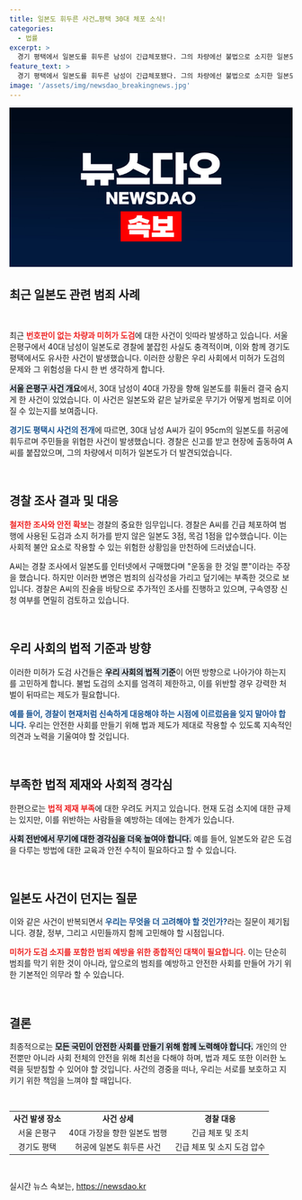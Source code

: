 ```yaml
---
title: 일본도 휘두른 사건…평택 30대 체포 소식!
categories:
  - 법률
excerpt: >
  경기 평택에서 일본도를 휘두른 남성이 긴급체포됐다. 그의 차량에선 불법으로 소지한 일본도 3점과 목검이 추가 발견됐다. 운동용이라는 주장에도 불구, 경찰은 구속영장 신청을 검토 중이다. 이 사건의 전말이 궁금하다면 클릭해주세요!
feature_text: >
  경기 평택에서 일본도를 휘두른 남성이 긴급체포됐다. 그의 차량에선 불법으로 소지한 일본도 3점과 목검이 추가 발견됐다. 운동용이라는 주장에도 불구, 경찰은 구속영장 신청을 검토 중이다. 이 사건의 전말이 궁금하다면 클릭해주세요!
image: '/assets/img/newsdao_breakingnews.jpg'
---
```


<p><img src="/assets/img/newsdao_breakingnews.jpg" alt="flaretime 속보" /></p>

<h2 data-ke-size="size26">최근 일본도 관련 범죄 사례</h2>

<p data-ke-size="size16">&nbsp;</p>

<p>최근 <b><span style="color: #ee2323;">번호판이 없는 차량과 미허가 도검</span></b>에 대한 사건이 잇따라 발생하고 있습니다. 서울 은평구에서 40대 남성이 일본도로 경찰에 붙잡힌 사실도 충격적이며, 이와 함께 경기도 평택에서도 유사한 사건이 발생했습니다. 이러한 상황은 우리 사회에서 미허가 도검의 문제와 그 위험성을 다시 한 번 생각하게 합니다. </p>

<p><b><span style="background-color: #21538527;">서울 은평구 사건 개요</span></b>에서, 30대 남성이 40대 가장을 향해 일본도를 휘둘러 결국 숨지게 한 사건이 있었습니다. 이 사건은 일본도와 같은 날카로운 무기가 어떻게 범죄로 이어질 수 있는지를 보여줍니다. </p>

<p><b><span style="color: #1a5490;">경기도 평택시 사건의 전개</span></b>에 따르면, 30대 남성 A씨가 길이 95cm의 일본도를 허공에 휘두르며 주민들을 위협한 사건이 발생했습니다. 경찰은 신고를 받고 현장에 출동하여 A씨를 붙잡았으며, 그의 차량에서 미허가 일본도가 더 발견되었습니다. </p>

<p data-ke-size="size16">&nbsp;</p>

<h2 data-ke-size="size26">경찰 조사 결과 및 대응</h2>

<p><b><span style="color: #ee2323;">철저한 조사와 안전 확보</span></b>는 경찰의 중요한 임무입니다. 경찰은 A씨를 긴급 체포하여 범행에 사용된 도검과 소지 허가를 받지 않은 일본도 3점, 목검 1점을 압수했습니다. 이는 사회적 불안 요소로 작용할 수 있는 위험한 상황임을 만천하에 드러냈습니다. </p>

<p>A씨는 경찰 조사에서 일본도를 인터넷에서 구매했다며 "운동을 한 것일 뿐"이라는 주장을 했습니다. 하지만 이러한 변명은 범죄의 심각성을 가리고 덮기에는 부족한 것으로 보입니다. 경찰은 A씨의 진술을 바탕으로 추가적인 조사를 진행하고 있으며, 구속영장 신청 여부를 면밀히 검토하고 있습니다.</p>

<p data-ke-size="size16">&nbsp;</p>

<h2 data-ke-size="size26">우리 사회의 법적 기준과 방향</h2>

<p>이러한 미허가 도검 사건들은 <b><span style="background-color: #21538527;">우리 사회의 법적 기준</span></b>이 어떤 방향으로 나아가야 하는지를 고민하게 합니다. 불법 도검의 소지를 엄격히 제한하고, 이를 위반할 경우 강력한 처벌이 뒤따르는 제도가 필요합니다. </p>

<p><b><span style="color: #1a5490;">예를 들어, 경찰이 현재처럼 신속하게 대응해야 하는 시점에 이르렀음을 잊지 말아야 합니다.</span></b> 우리는 안전한 사회를 만들기 위해 법과 제도가 제대로 작용할 수 있도록 지속적인 의견과 노력을 기울여야 할 것입니다.</p>

<p data-ke-size="size16">&nbsp;</p>

<h2 data-ke-size="size26">부족한 법적 제재와 사회적 경각심</h2>

<p>한편으로는 <b><span style="color: #ee2323;">법적 제재 부족</span></b>에 대한 우려도 커지고 있습니다. 현재 도검 소지에 대한 규제는 있지만, 이를 위반하는 사람들을 예방하는 데에는 한계가 있습니다. </p>

<p><b><span style="background-color: #21538527;">사회 전반에서 무기에 대한 경각심을 더욱 높여야 합니다.</span></b> 예를 들어, 일본도와 같은 도검을 다루는 방법에 대한 교육과 안전 수칙이 필요하다고 할 수 있습니다.</p>

<p data-ke-size="size16">&nbsp;</p>

<h2 data-ke-size="size26">일본도 사건이 던지는 질문</h2>

<p>이와 같은 사건이 반복되면서 <b><span style="color: #1a5490;">우리는 무엇을 더 고려해야 할 것인가?</span></b>라는 질문이 제기됩니다. 경찰, 정부, 그리고 시민들까지 함께 고민해야 할 시점입니다. </p>

<p><b><span style="color: #ee2323;">미허가 도검 소지를 포함한 범죄 예방을 위한 종합적인 대책이 필요합니다.</span></b> 이는 단순히 범죄를 막기 위한 것이 아니라, 앞으로의 범죄를 예방하고 안전한 사회를 만들어 가기 위한 기본적인 의무라 할 수 있습니다.</p>

<p data-ke-size="size16">&nbsp;</p>

<h2 data-ke-size="size26">결론</h2>

<p>최종적으로는 <b><span style="background-color: #21538527;">모든 국민이 안전한 사회를 만들기 위해 함께 노력해야 합니다.</span></b> 개인의 안전뿐만 아니라 사회 전체의 안전을 위해 최선을 다해야 하며, 법과 제도 또한 이러한 노력을 뒷받침할 수 있어야 할 것입니다. 사건의 경중을 떠나, 우리는 서로를 보호하고 지키기 위한 책임을 느껴야 할 때입니다.</p>

<p data-ke-size="size16">&nbsp;</p>

<table>
  <tr>
    <td style="text-align: center; height: 17px;"><b>사건 발생 장소</b></td>
    <td style="text-align: center; height: 17px;"><b>사건 상세</b></td>
    <td style="text-align: center; height: 17px;"><b>경찰 대응</b></td>
  </tr>
  <tr>
    <td style="text-align: center; height: 17px;">서울 은평구</td>
    <td style="text-align: center; height: 17px;">40대 가장을 향한 일본도 범행</td>
    <td style="text-align: center; height: 17px;">긴급 체포 및 조치</td>
  </tr>
  <tr>
    <td style="text-align: center; height: 17px;">경기도 평택</td>
    <td style="text-align: center; height: 17px;">허공에 일본도 휘두른 사건</td>
    <td style="text-align: center; height: 17px;">긴급 체포 및 소지 도검 압수</td>
  </tr>
</table>

<p data-ke-size="size16">&nbsp;</p>
실시간 뉴스 속보는, <a href="https://newsdao.kr" rel="dofollow">https://newsdao.kr</a>


